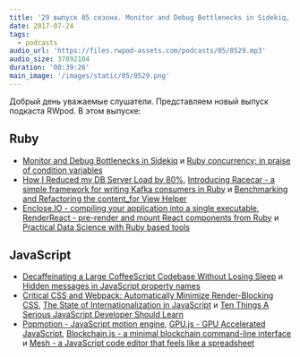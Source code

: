 ```yaml
---
title: '29 выпуск 05 сезона. Monitor and Debug Bottlenecks in Sidekiq, Enclose.IO, RenderReact, Popmotion, GPU.js и прочее'
date: 2017-07-24
tags:
  - podcasts
audio_url: 'https://files.rwpod-assets.com/podcasts/05/0529.mp3'
audio_size: 37892104
duration: '00:39:26'
main_image: '/images/static/05/0529.png'
---
```


Добрый день уважаемые слушатели. Представляем новый выпуск подкаста RWpod. В этом выпуске:

## Ruby

- [Monitor and Debug Bottlenecks in Sidekiq](https://buildingvts.com/monitor-and-debug-bottlenecks-in-sidekiq-9fb0b1d296cc) и [Ruby concurrency: in praise of condition variables](https://vaneyckt.io/posts/ruby_concurrency_in_praise_of_condition_variables/)
- [How I Reduced my DB Server Load by 80%](https://schneems.com/2017/07/18/how-i-reduced-my-db-server-load-by-80/), [Introducing Racecar - a simple framework for writing Kafka consumers in Ruby](https://medium.com/zendesk-engineering/introducing-racecar-fdb5178bcafb) и [Benchmarking and Refactoring the content_for View Helper](https://www.driftingruby.com/episodes/benchmarking-and-refactoring-the-content_for-view-helper)
- [Enclose.IO - compiling your application into a single executable](http://enclose.io/), [RenderReact - pre-render and mount React components from Ruby](https://github.com/janlelis/render_react) и [Practical Data Science with Ruby based tools](https://github.com/arbox/data-science-with-ruby)

## JavaScript

- [Decaffeinating a Large CoffeeScript Codebase Without Losing Sleep](http://eng.datafox.com/javascript/2017/07/18/decaffeinating-large-coffeescript-codebase/) и [Hidden messages in JavaScript property names](https://www.stefanjudis.de/hidden-messages-in-javascript-property-names.html)
- [Critical CSS and Webpack: Automatically Minimize Render-Blocking CSS](https://vuejsdevelopers.com/2017/07/24/critical-css-webpack/), [The State of Internationalization in JavaScript](https://www.sitepen.com/blog/2017/07/19/the-state-of-internationalization-in-javascript/) и [Ten Things A Serious JavaScript Developer Should Learn](https://benmccormick.org/2017/07/19/ten-things-javascript/)
- [Popmotion - JavaScript motion engine](https://popmotion.io/), [GPU.js - GPU Accelerated JavaScript](http://gpu.rocks/), [Blockchain.js - a minimal blockchain command-line interface](https://github.com/seanseany/blockchain.js) и [Mesh - a JavaScript code editor that feels like a spreadsheet](https://github.com/chrispsn/mesh)
